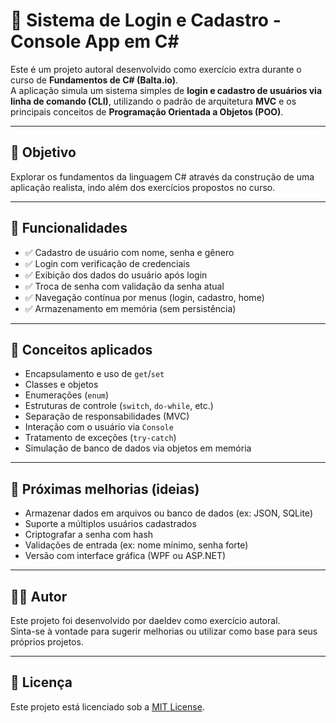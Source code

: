 # 🧾 Sistema de Login e Cadastro - Console App em C#

Este é um projeto autoral desenvolvido como exercício extra durante o curso de **Fundamentos de C# (Balta.io)**.  
A aplicação simula um sistema simples de **login e cadastro de usuários via linha de comando (CLI)**, utilizando o padrão de arquitetura **MVC** e os principais conceitos de **Programação Orientada a Objetos (POO)**.

---

## 🎯 Objetivo

Explorar os fundamentos da linguagem C# através da construção de uma aplicação realista, indo além dos exercícios propostos no curso.

---

## 🧰 Funcionalidades

- ✅ Cadastro de usuário com nome, senha e gênero
- ✅ Login com verificação de credenciais
- ✅ Exibição dos dados do usuário após login
- ✅ Troca de senha com validação da senha atual
- ✅ Navegação contínua por menus (login, cadastro, home)
- ✅ Armazenamento em memória (sem persistência)

---

## 🧠 Conceitos aplicados

- Encapsulamento e uso de `get`/`set`
- Classes e objetos
- Enumerações (`enum`)
- Estruturas de controle (`switch`, `do-while`, etc.)
- Separação de responsabilidades (MVC)
- Interação com o usuário via `Console`
- Tratamento de exceções (`try-catch`)
- Simulação de banco de dados via objetos em memória

---

## 🚀 Próximas melhorias (ideias)

- Armazenar dados em arquivos ou banco de dados (ex: JSON, SQLite)
- Suporte a múltiplos usuários cadastrados
- Criptografar a senha com hash
- Validações de entrada (ex: nome mínimo, senha forte)
- Versão com interface gráfica (WPF ou ASP.NET)

---

## 👨‍💻 Autor

Este projeto foi desenvolvido por daeldev como exercício autoral.  
Sinta-se à vontade para sugerir melhorias ou utilizar como base para seus próprios projetos.

---

## 📝 Licença

Este projeto está licenciado sob a [MIT License](LICENSE).

